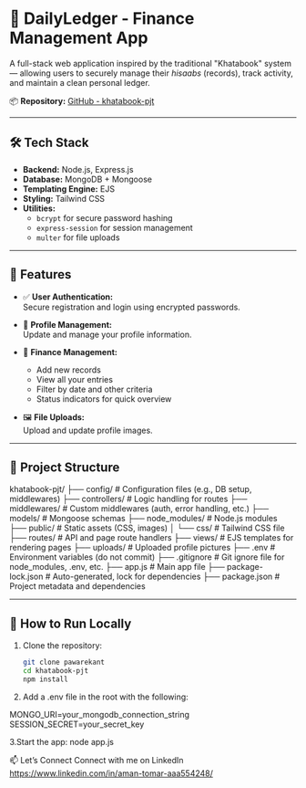 # 📘 DailyLedger - Finance Management App

A full-stack web application inspired by the traditional "Khatabook" system — allowing users to securely manage their *hisaabs* (records), track activity, and maintain a clean personal ledger.

📦 **Repository:** [GitHub - khatabook-pjt](pawarekant)

---

## 🛠️ Tech Stack

- **Backend:** Node.js, Express.js  
- **Database:** MongoDB + Mongoose  
- **Templating Engine:** EJS  
- **Styling:** Tailwind CSS  
- **Utilities:**  
  - `bcrypt` for secure password hashing  
  - `express-session` for session management  
  - `multer` for file uploads

---

## 🔐 Features

- ✅ **User Authentication:**  
  Secure registration and login using encrypted passwords.

- 👤 **Profile Management:**  
  Update and manage your profile information.

- 📒 **Finance Management:**  
  - Add new records  
  - View all your entries  
  - Filter by date and other criteria  
  - Status indicators for quick overview

- 🖼️ **File Uploads:**  
  Upload and update profile images.

---



## 📂 Project Structure
khatabook-pjt/ ├── config/ # Configuration files (e.g., DB setup, middlewares) ├── controllers/ # Logic handling for routes ├── middlewares/ # Custom middlewares (auth, error handling, etc.) ├── models/ # Mongoose schemas ├── node_modules/ # Node.js modules ├── public/ # Static assets (CSS, images) │ └── css/ # Tailwind CSS file ├── routes/ # API and page route handlers ├── views/ # EJS templates for rendering pages ├── uploads/ # Uploaded profile pictures ├── .env # Environment variables (do not commit) ├── .gitignore # Git ignore file for node_modules, .env, etc. ├── app.js # Main app file ├── package-lock.json # Auto-generated, lock for dependencies ├── package.json # Project metadata and dependencies



---

## 🚀 How to Run Locally

1. Clone the repository:
   ```bash
   git clone pawarekant
   cd khatabook-pjt
   npm install

2. Add a .env file in the root with the following:

MONGO_URI=your_mongodb_connection_string
SESSION_SECRET=your_secret_key

3.Start the app:
node app.js



📫 Let’s Connect
Connect with me on LinkedIn
https://www.linkedin.com/in/aman-tomar-aaa554248/
